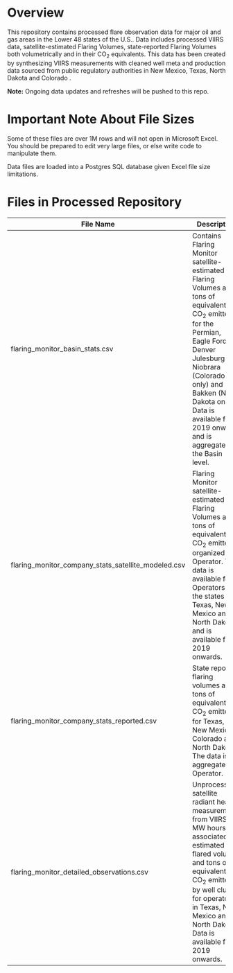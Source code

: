 # Overview
This repository contains processed flare observation data for major oil and gas areas in the Lower 48 states of the U.S.. Data includes processed VIIRS data, satellite-estimated Flaring Volumes, state-reported Flaring Volumes both volumetrically and in their CO<sub>2</sub> equivalents. This data has been created by synthesizing VIIRS measurements with cleaned well meta and production data sourced from public regulatory authorities in New Mexico, Texas, North Dakota and Colorado . 

**Note:** Ongoing data updates and refreshes will be pushed to this repo.

# Important Note About File Sizes
Some of these files are over 1M rows and will not open in Microsoft Excel. You should be prepared to edit very large files, or else write code to manipulate them.

Data files are loaded into a Postgres SQL database given Excel file size limitations.

# Files in Processed Repository  

| File Name                                           | Description                                                                                                                                                                                                                                                                                   |
| --------------------------------------------------- | ----------------------------------------------------------------------------------------------------------------------------------------------------------------------------------------------------------------------------------------------------------------------------------------------|
| flaring_monitor_basin_stats.csv                     | Contains Flaring Monitor satellite-estimated Flaring Volumes and tons of equivalent CO<sub>2</sub> emitted for the Permian, Eagle Ford, Denver Julesburg – Niobrara (Colorado only) and Bakken (North Dakota only). Data is available from 2019 onwards and is aggregated at the Basin level. |
| flaring_monitor_company_stats_satellite_modeled.csv | Flaring Monitor satellite-estimated Flaring Volumes and tons of equivalent CO<sub>2</sub> emitted organized by Operator. The data is available for Operators in the states of Texas, New Mexico and North Dakota and is available from 2019 onwards.                                          |
| flaring_monitor_company_stats_reported.csv          | State reported flaring volumes and tons of equivalent CO<sub>2</sub> emitted for Texas, New Mexico, Colorado and North Dakota. The data is aggregated by Operator.                                                                                                                            |
| flaring_monitor_detailed_observations.csv           | Unprocessed satellite radiant heat measurements from VIIRS in MW hours, associated estimated flared volume and tons of equivalent CO<sub>2</sub> emitted by well cluster for operators in Texas, New Mexico and North Dakota. Data is available from 2019 onwards.                            |

